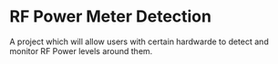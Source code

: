 # RF Power Meter Detection
 A project which will allow users with certain hardwarde to detect and monitor RF Power levels around them.
